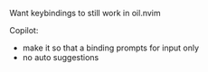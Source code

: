 Want keybindings to still work in oil.nvim

Copilot:
- make it so that a binding prompts for input only
- no auto suggestions
